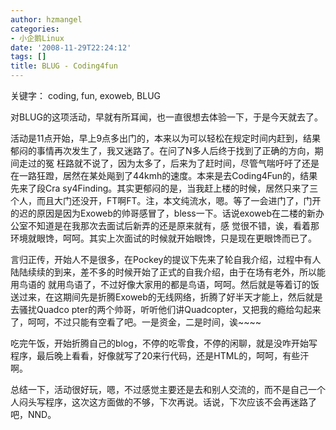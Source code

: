 ```yaml
---
author: hzmangel
categories:
- 小企鹅Linux
date: '2008-11-29T22:24:12'
tags: []
title: BLUG - Coding4fun
---
```

关键字： coding, fun, exoweb, BLUG

对BLUG的这项活动，早就有所耳闻，也一直很想去体验一下，于是今天就去了。

活动是11点开始，早上9点多出门的，本来以为可以轻松在规定时间内赶到，结果郁闷的事情再次发生了，我又迷路了。在问了N多人后终于找到了正确的方向，期间走过的冤
枉路就不说了，因为太多了，后来为了赶时间，尽管气喘吁吁了还是在一路狂蹬，居然在某处飚到了44kmh的速度。本来是去Coding4Fun的，结果先来了段Cra
sy4Finding。其实更郁闷的是，当我赶上楼的时候，居然只来了三个人，而且大门还没开，FT啊FT。注，本文纯流水，嗯。<!--more-->等了一会进门了，门开的迟的原因是因为Exoweb的帅哥感冒了，bless一下。话说exoweb在二楼的新办公室不知道是在我那次去面试后新弄的还是原来就有，感
觉很不错，诶，看着那环境就眼馋，呵呵。其实上次面试的时候就开始眼馋，只是现在更眼馋而已了。

言归正传，开始人不是很多，在Pockey的提议下先来了轮自我介绍，过程中有人陆陆续续的到来，差不多的时候开始了正式的自我介绍，由于在场有老外，所以能用鸟语的
就用鸟语了，不过好像大家用的都是鸟语，呵呵。然后就是等着订的饭送过来，在这期间先是折腾Exoweb的无线网络，折腾了好半天才能上，然后就是去骚扰Quadco
pter的两个帅哥，听听他们讲Quadcopter，又把我的瘾给勾起来了，呵呵，不过只能有空看了吧。一是资金，二是时间，诶~~~~

吃完午饭，开始折腾自己的blog，不停的吃零食，不停的闲聊，就是没咋开始写程序，最后晚上看看，好像就写了20来行代码，还是HTML的，呵呵，有些汗啊。

总结一下，活动很好玩，嗯，不过感觉主要还是去和别人交流的，而不是自己一个人闷头写程序，这次这方面做的不够，下次再说。话说，下次应该不会再迷路了吧，NND。